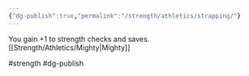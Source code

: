 ```yaml
---
{"dg-publish":true,"permalink":"/strength/athletics/strapping/"}
---
```


You gain +1 to strength checks and saves.
[[Strength/Athletics/Mighty\|Mighty]]

#strength #dg-publish